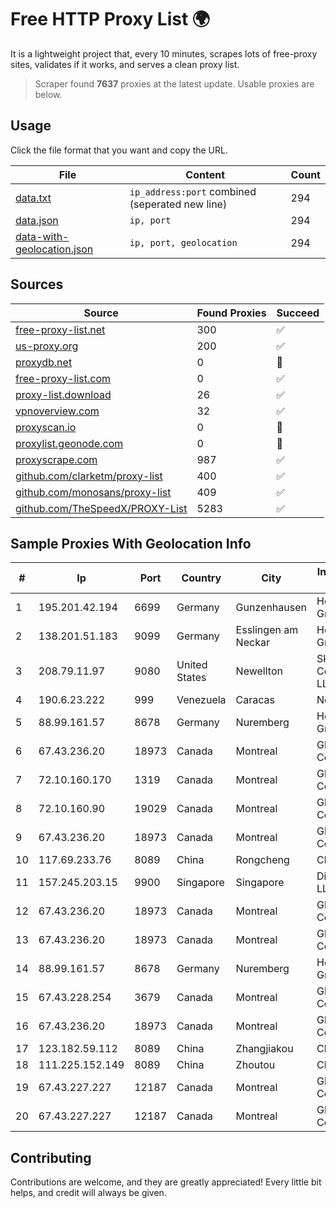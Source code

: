 
# Free HTTP Proxy List 🌍

It is a lightweight project that, every 10 minutes, scrapes lots of free-proxy sites, validates if it works, and serves a clean proxy list.


> Scraper found **7637** proxies at the latest update. Usable proxies are below.

## Usage

Click the file format that you want and copy the URL.


|File|Content|Count|
|----|-------|-----|
|[data.txt](https://raw.githubusercontent.com/themiralay/Proxy-List-World/master/data.txt)|`ip_address:port` combined (seperated new line)|294|
|[data.json](https://raw.githubusercontent.com/themiralay/Proxy-List-World/master/data.json)|`ip, port`|294|
|[data-with-geolocation.json](https://raw.githubusercontent.com/themiralay/Proxy-List-World/master/data-with-geolocation.json)|`ip, port, geolocation`|294|

## Sources

|Source|Found Proxies|Succeed|
|------|-------------|-------|
|[free-proxy-list.net](https://free-proxy-list.net)|300|✅|
|[us-proxy.org](https://www.us-proxy.org)|200|✅|
|[proxydb.net](http://proxydb.net)|0|🚫|
|[free-proxy-list.com](https://free-proxy-list.com/?page=&port=&type%5B%5D=http&type%5B%5D=https&up_time=0&search=Search)|0|✅|
|[proxy-list.download](https://www.proxy-list.download/HTTP)|26|✅|
|[vpnoverview.com](https://vpnoverview.com/privacy/anonymous-browsing/free-proxy-servers)|32|✅|
|[proxyscan.io](https://www.proxyscan.io)|0|🚫|
|[proxylist.geonode.com](https://proxylist.geonode.com/api/proxy-list?limit=300&page=1&sort_by=lastChecked&sort_type=desc&protocols=http,https)|0|🚫|
|[proxyscrape.com](https://api.proxyscrape.com/v2/?request=displayproxies&protocol=http&timeout=10000&country=all&ssl=all&anonymity=all)|987|✅|
|[github.com/clarketm/proxy-list](https://raw.githubusercontent.com/clarketm/proxy-list/master/proxy-list-raw.txt)|400|✅|
|[github.com/monosans/proxy-list](https://raw.githubusercontent.com/monosans/proxy-list/main/proxies/http.txt)|409|✅|
|[github.com/TheSpeedX/PROXY-List](https://raw.githubusercontent.com/TheSpeedX/PROXY-List/master/http.txt)|5283|✅|


## Sample Proxies With Geolocation Info

|#|Ip|Port|Country|City|Internet Service Provider|
|-|--|----|-------|----|-------------------------|
|1|195.201.42.194|6699|Germany|Gunzenhausen|Hetzner Online GmbH|
|2|138.201.51.183|9099|Germany|Esslingen am Neckar|Hetzner Online GmbH|
|3|208.79.11.97|9080|United States|Newellton|Skyrider Communications LLC|
|4|190.6.23.222|999|Venezuela|Caracas|Net Uno|
|5|88.99.161.57|8678|Germany|Nuremberg|Hetzner Online GmbH|
|6|67.43.236.20|18973|Canada|Montreal|GloboTech Communications|
|7|72.10.160.170|1319|Canada|Montreal|GloboTech Communications|
|8|72.10.160.90|19029|Canada|Montreal|GloboTech Communications|
|9|67.43.236.20|18973|Canada|Montreal|GloboTech Communications|
|10|117.69.233.76|8089|China|Rongcheng|Chinanet|
|11|157.245.203.15|9900|Singapore|Singapore|DigitalOcean, LLC|
|12|67.43.236.20|18973|Canada|Montreal|GloboTech Communications|
|13|67.43.236.20|18973|Canada|Montreal|GloboTech Communications|
|14|88.99.161.57|8678|Germany|Nuremberg|Hetzner Online GmbH|
|15|67.43.228.254|3679|Canada|Montreal|GloboTech Communications|
|16|67.43.236.20|18973|Canada|Montreal|GloboTech Communications|
|17|123.182.59.112|8089|China|Zhangjiakou|China Telecom|
|18|111.225.152.149|8089|China|Zhoutou|China Telecom|
|19|67.43.227.227|12187|Canada|Montreal|GloboTech Communications|
|20|67.43.227.227|12187|Canada|Montreal|GloboTech Communications|



## Contributing

Contributions are welcome, and they are greatly appreciated! Every
little bit helps, and credit will always be given.

